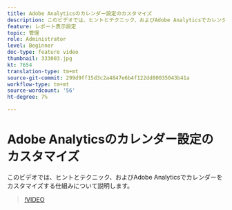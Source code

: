```yaml
---
title: Adobe Analyticsのカレンダー設定のカスタマイズ
description: このビデオでは、ヒントとテクニック、およびAdobe Analyticsでカレンダーをカスタマイズする仕組みについて説明します。
feature: レポート表示設定
topic: 管理
role: Administrator
level: Beginner
doc-type: feature video
thumbnail: 333003.jpg
kt: 7654
translation-type: tm+mt
source-git-commit: 299d9ff15d3c2a4847e6b4f122dd80035043b41a
workflow-type: tm+mt
source-wordcount: '56'
ht-degree: 7%

---
```



# Adobe Analyticsのカレンダー設定のカスタマイズ

このビデオでは、ヒントとテクニック、およびAdobe Analyticsでカレンダーをカスタマイズする仕組みについて説明します。

>[!VIDEO](https://video.tv.adobe.com/v/333003/?quality=12&learn=on)
